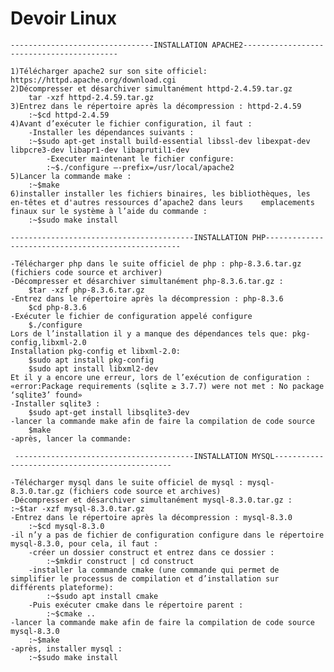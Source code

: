 # Devoir Linux
 	--------------------------------INSTALLATION APACHE2------------------------------------------
  
	1)Télécharger apache2 sur son site officiel: https://httpd.apache.org/download.cgi
	2)Décompresser et désarchiver simultanément httpd-2.4.59.tar.gz
		tar -xzf httpd-2.4.59.tar.gz
	3)Entrez dans le répertoire après la décompression : httpd-2.4.59
		:~$cd httpd-2.4.59
	4)Avant d’exécuter le fichier configuration, il faut :
		-Installer les dépendances suivants :
		:~$sudo apt-get install build-essential libssl-dev libexpat-dev libpcre3-dev libapr1-dev libaprutil1-dev
			-Executer maintenant le fichier configure:
			:~$./configure –-prefix=/usr/local/apache2
	5)Lancer la commande make :
		:~$make
	6)installer installer les fichiers binaires, les bibliothèques, les en-têtes et d'autres ressources d’apache2 dans leurs 	emplacements finaux sur le système à l’aide du commande :
		:~$sudo make install 

	-----------------------------------------INSTALLATION PHP---------------------------------------------------

	-Télécharger php dans le suite officiel de php : php-8.3.6.tar.gz (fichiers code source et archiver)
	-Décompresser et désarchiver simultanément php-8.3.6.tar.gz :
		$tar -xzf php-8.3.6.tar.gz
	-Entrez dans le répertoire après la décompression : php-8.3.6
		$cd php-8.3.6
	-Exécuter le fichier de configuration appelé configure
		$./configure
	Lors de l’installation il y a manque des dépendances tels que: pkg-config,libxml-2.0
	Installation pkg-config et libxml-2.0:
		$sudo apt install pkg-config
		$sudo apt install libxml2-dev
	Et il y a encore une erreur, lors de l’exécution de configuration :
	«error:Package requirements (sqlite ≥ 3.7.7) were not met : No package ‘sqlite3’ found»
	-Installer sqlite3 :
		$sudo apt-get install libsqlite3-dev
	-lancer la commande make afin de faire la compilation de code source
		$make
	-après, lancer la commande:

	 ----------------------------------------INSTALLATION MYSQL-----------------------------------------------

	-Télécharger mysql dans le suite officiel de mysql : mysql-8.3.0.tar.gz (fichiers code source et archives)
	-Décompresser et désarchiver simultanément mysql-8.3.0.tar.gz :
	:~$tar -xzf mysql-8.3.0.tar.gz
	-Entrez dans le répertoire après la décompression : mysql-8.3.0
		:~$cd mysql-8.3.0
	-il n’y a pas de fichier de configuration configure dans le répertoire mysql-8.3.0, pour cela, il faut :
		-créer un dossier construct et entrez dans ce dossier :
			:~$mkdir construct | cd construct
		-installer la commande cmake (une commande qui permet de simplifier le processus de compilation et d’installation sur différents plateforme):
			:~$sudo apt install cmake
		-Puis exécuter cmake dans le répertoire parent :
			:~$cmake ..
	-lancer la commande make afin de faire la compilation de code source mysql-8.3.0
		:~$make
	-après, installer mysql :
		:~$sudo make install
